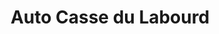 ---
title: "Auto Casse du Labourd"
url: /ustaritz/auto-casse-du-labourd/
shop: pièces de voitures
---